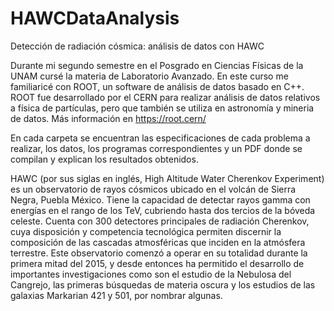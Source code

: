 # HAWCDataAnalysis
Detección de radiación cósmica: análisis de datos con HAWC

Durante mi segundo semestre en el Posgrado en Ciencias Físicas de la UNAM cursé la materia de Laboratorio Avanzado.
En este curso me familiaricé con ROOT, un software de análisis de datos basado en C++. ROOT fue desarrollado por el CERN 
para realizar análisis de datos relativos a física de partículas, pero que también se utiliza en astronomía y mineria 
de datos. Más información en https://root.cern/

En cada carpeta se encuentran las especificaciones de cada problema a realizar, los datos, los programas correspondientes 
y un PDF donde se compilan y explican los resultados obtenidos.

HAWC (por sus siglas en inglés, High Altitude Water Cherenkov Experiment) es un observatorio de rayos cósmicos ubicado 
en el volcán de Sierra Negra, Puebla México. Tiene la capacidad de detectar rayos gamma con energías en el rango de los 
TeV, cubriendo hasta dos tercios de la bóveda celeste. Cuenta con 300 detectores principales de radiación Cherenkov, 
cuya disposición y competencia tecnológica permiten discernir la composición de las cascadas atmosféricas que inciden en
la atmósfera terrestre. Este observatorio comenzó a operar en su totalidad durante la primera mitad del 2015, y desde 
entonces ha permitido el desarrollo de importantes investigaciones como son el estudio de la Nebulosa del Cangrejo, las 
primeras búsquedas de materia oscura y los estudios de las galaxias Markarian 421 y 501, por nombrar algunas.
